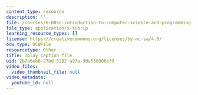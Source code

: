 ```yaml
---
content_type: resource
description: ''
file: /courses/6-00sc-introduction-to-computer-science-and-programming-spring-2011/2b7a6eb027bd5282a97a9da530900e39_ZFc_utdoexI.vtt
file_type: application/x-subrip
learning_resource_types: []
license: https://creativecommons.org/licenses/by-nc-sa/4.0/
ocw_type: OCWFile
resourcetype: Other
title: 3play caption file
uid: 2b7a6eb0-27bd-5282-a97a-9da530900e39
video_files:
  video_thumbnail_file: null
video_metadata:
  youtube_id: null
---
```

